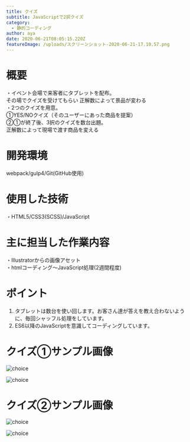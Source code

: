 ```yaml
---
title: クイズ
subtitle: JavaScriptで2択クイズ
category:
  - 静的コーディング
author: aya
date: 2020-06-21T08:05:15.220Z
featureImage: /uploads/スクリーンショット-2020-06-21-17.10.57.png
---
```

# 概要

・イベント会場で来客者にタブレットを配布。\
その場でクイズを受けてもらい
正解数によって景品が変わる\
・2つのクイズを用意。\
①YES/NOクイズ（そのユーザーにあった商品を提案）\
②①が終了後、3択のクイズを数台出題。\
正解数によって現場で渡す商品を変える  

# 開発環境

webpack/gulp4/Git(GitHub使用)

# 使用した技術

・HTML5/CSS3(SCSS)/JavaScript

# 主に担当した作業内容

・Illustratorからの画像アセット\
・htmlコーディング〜JavaScript処理(2週間程度)

# ポイント

1. タブレットは数台を使い回します。お客さん達が答えを教え合わないように、毎回シャッフル処理をしています。　　
2. ES6以降のJavaScriptを意識してコーディングしています。

# クイズ①サンプル画像

![choice](/uploads/スクリーンショット-2020-06-21-17.03.32.png "choice")

![choice](/uploads/スクリーンショット-2020-06-21-17.04.37.png "choice")

# クイズ②サンプル画像

![choice](/uploads/スクリーンショット-2020-06-21-17.10.30.png "choice")

![choice](/uploads/スクリーンショット-2020-06-21-17.10.38.png "choice")